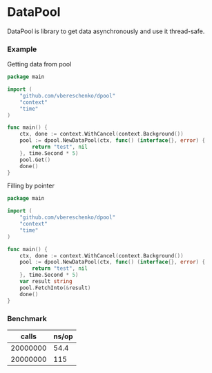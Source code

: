 # DataPool
DataPool is library to get data asynchronously and use it thread-safe.

### Example
Getting data from pool
```go
package main

import (
    "github.com/vbereschenko/dpool"
    "context"
    "time"
)

func main() {
    ctx, done := context.WithCancel(context.Background())
    pool := dpool.NewDataPool(ctx, func() (interface{}, error) {
        return "test", nil
    }, time.Second * 5)
    pool.Get()
    done()
}
```

Filling by pointer

```go
package main

import (
    "github.com/vbereschenko/dpool"
    "context"
    "time"
)

func main() {
    ctx, done := context.WithCancel(context.Background())
    pool := dpool.NewDataPool(ctx, func() (interface{}, error) {
        return "test", nil
    }, time.Second * 5)
    var result string 
    pool.FetchInto(&result)
    done()
}
```

### Benchmark

| calls    |ns/op |
|----------|------|
| 20000000 | 54.4 |
| 20000000 | 115  |